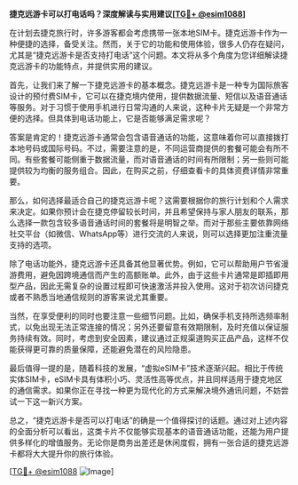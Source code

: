 **捷克远游卡可以打电话吗？深度解读与实用建议[[TG💪+ @esim1088](https://t.me/s/esim1088)]**

在计划去捷克旅行时，许多游客都会考虑携带一张本地SIM卡。捷克远游卡作为一种便捷的选择，备受关注。然而，关于它的功能和使用体验，很多人仍存在疑问，尤其是“捷克远游卡是否支持打电话”这个问题。本文将从多个角度为您详细解读捷克远游卡的功能特点，并提供实用的建议。

首先，让我们来了解一下捷克远游卡的基本概念。捷克远游卡是一种专为国际旅客设计的预付费SIM卡，它可以在捷克境内使用，提供数据流量、短信以及语音通话等服务。对于习惯于使用手机进行日常沟通的人来说，这种卡片无疑是一个非常方便的选择。但具体到电话功能上，它是否能够满足需求呢？

答案是肯定的！捷克远游卡通常会包含语音通话的功能，这意味着你可以直接拨打本地号码或国际号码。不过，需要注意的是，不同运营商提供的套餐可能会有所不同。有些套餐可能侧重于数据流量，而对语音通话的时间有所限制；另一些则可能提供较为均衡的服务组合。因此，在购买之前，仔细查看卡的具体资费详情非常重要。

那么，如何选择最适合自己的捷克远游卡呢？这需要根据你的旅行计划和个人需求来决定。如果你预计会在捷克停留较长时间，并且希望保持与家人朋友的联系，那么选择一款包含较多语音通话时间的套餐将是明智之举。而对于那些主要依靠网络社交平台（如微信、WhatsApp等）进行交流的人来说，则可以选择更加注重流量支持的选项。

除了电话功能外，捷克远游卡还具备其他显著优势。例如，它可以帮助用户节省漫游费用，避免因跨境通信而产生的高额账单。此外，由于这些卡片通常是即插即用型产品，因此无需复杂的设置过程即可快速激活并投入使用。这对于初次访问捷克或者不熟悉当地通信规则的游客来说尤其重要。

当然，在享受便利的同时也要注意一些细节问题。比如，确保手机支持所选频率制式，以免出现无法正常连接的情况；另外还要留意有效期限制，及时充值以保证服务持续有效。同时，考虑到安全因素，建议通过正规渠道购买正品产品，这样不仅能获得更可靠的质量保障，还能避免潜在的风险隐患。

最后值得一提的是，随着科技的发展，“虚拟eSIM卡”技术逐渐兴起。相比于传统实体SIM卡，eSIM卡具有体积小巧、灵活性高等优点，并且同样适用于捷克地区的通信需求。如果你正在寻找一种更为现代化的方式来解决境外通讯问题，不妨尝试一下这一新兴方案。

总之，“捷克远游卡是否可以打电话”的确是一个值得探讨的话题。通过对上述内容的全面分析可以看出，这类卡片不仅能够实现基本的语音通话功能，还能为用户提供多样化的增值服务。无论你是商务出差还是休闲度假，拥有一张合适的捷克远游卡都将大大提升你的旅行体验。

[[TG💪+ @esim1088](https://t.me/s/esim1088) ![Image](https://i.postimg.cc/4NQfJmqS/Snipaste-2025-05-13-00-14-12.png)]
